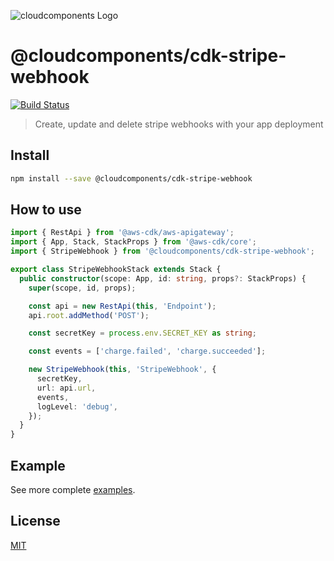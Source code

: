 ![cloudcomponents Logo](/logo.png?raw=true)

# @cloudcomponents/cdk-stripe-webhook

[![Build Status](https://travis-ci.org/cloudcomponents/cdk-constructs.svg?branch=master)](https://travis-ci.org/cloudcomponents/cdk-constructs)

> Create, update and delete stripe webhooks with your app deployment

## Install

```bash
npm install --save @cloudcomponents/cdk-stripe-webhook
```

## How to use

```typescript
import { RestApi } from '@aws-cdk/aws-apigateway';
import { App, Stack, StackProps } from '@aws-cdk/core';
import { StripeWebhook } from '@cloudcomponents/cdk-stripe-webhook';

export class StripeWebhookStack extends Stack {
  public constructor(scope: App, id: string, props?: StackProps) {
    super(scope, id, props);

    const api = new RestApi(this, 'Endpoint');
    api.root.addMethod('POST');

    const secretKey = process.env.SECRET_KEY as string;

    const events = ['charge.failed', 'charge.succeeded'];

    new StripeWebhook(this, 'StripeWebhook', {
      secretKey,
      url: api.url,
      events,
      logLevel: 'debug',
    });
  }
}
```

## Example

See more complete [examples](../../examples).

## License

[MIT](./LICENSE)
